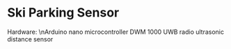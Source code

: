 # Ski Parking Sensor

Hardware: 
\nArduino nano microcontroller
DWM 1000 UWB radio
ultrasonic distance sensor
